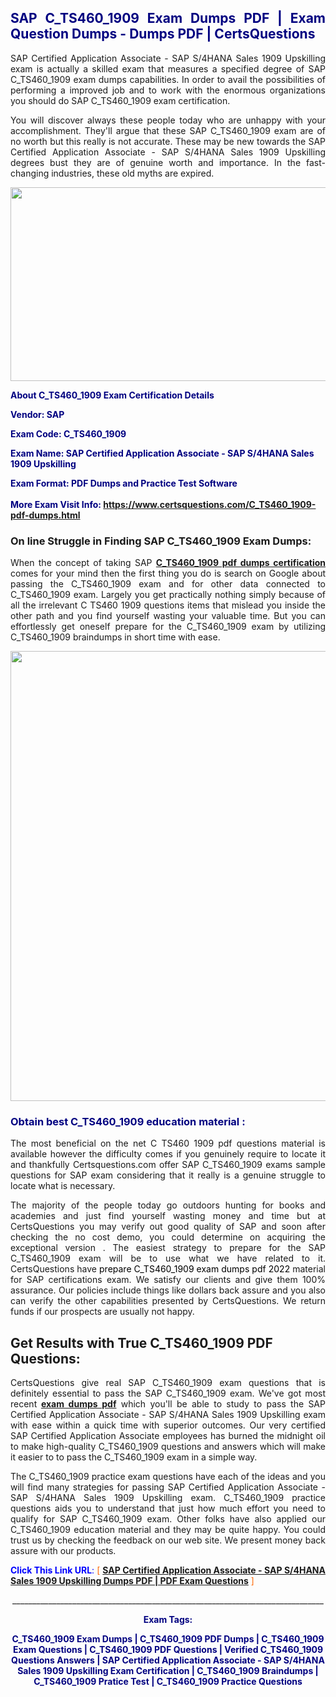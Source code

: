 <h2 style="text-align: justify;"><span style="color: #000080;">SAP C_TS460_1909 Exam Dumps PDF | Exam Question Dumps - Dumps PDF | CertsQuestions</span></h2>
<p style="text-align: justify;">SAP Certified Application Associate - SAP S/4HANA Sales 1909 Upskilling exam is actually a skilled exam that measures a specified degree of SAP  C_TS460_1909 exam dumps capabilities. In order to avail the possibilities of performing a improved job and to work with the enormous organizations you should do SAP C_TS460_1909 exam certification.</p>
<p style="text-align: justify;">You will discover always these people today who are unhappy with your accomplishment. They'll argue that these SAP  C_TS460_1909 exam are of no worth but this really is not accurate. These may be new towards the SAP Certified Application Associate - SAP S/4HANA Sales 1909 Upskilling degrees bust they are of genuine worth and importance. In the fast-changing industries, these old myths are expired.</p>
<p><img style="display: block; margin-left: auto; margin-right: auto;" src="https://i.imgur.com/eaP4ae9.png" width="840" height="310" /></p>
<p><span style="color: #000080;"><strong>About C_TS460_1909 Exam Certification Details</strong></span></p>
<p><span style="color: #000080;"><strong>Vendor: SAP<br /></strong></span></p>
<p><span style="color: #000080;"><strong>Exam Code: C_TS460_1909</strong></span></p>
<p><span style="color: #000080;"><strong>Exam Name: SAP Certified Application Associate - SAP S/4HANA Sales 1909 Upskilling</strong></span></p>
<p><span style="color: #000080;"><strong>Exam Format: PDF Dumps and Practice Test Software<br /><br />More Exam Visit Info: <span style="color: #ff6600;"><a href="https://www.certsquestions.com/C_TS460_1909-pdf-dumps.html">https://www.certsquestions.com/C_TS460_1909-pdf-dumps.html</a></span></strong></span></p>
<h3>On line Struggle in Finding SAP C_TS460_1909 Exam Dumps:</h3>
<p style="text-align: justify;">When the concept of taking SAP <a href="https://www.certsquestions.com/C_TS460_1909-pdf-dumps.html"><strong> C_TS460_1909 pdf dumps certification</strong></a> comes for your mind then the first thing you do is search on Google about passing the C_TS460_1909 exam and for other data connected to C_TS460_1909 exam. Largely you get practically nothing simply because of all the irrelevant C TS460 1909 questions items that mislead you inside the other path and you find yourself wasting your valuable time. But you can effortlessly get oneself prepare for the C_TS460_1909 exam by utilizing C_TS460_1909 braindumps in short time with ease.</p>
<p><a href="https://www.certsquestions.com/C_TS460_1909-pdf-dumps.html"><img style="display: block; margin-left: auto; margin-right: auto;" src="https://i.imgur.com/pxhoKQ2.png" width="720" /></a></p>
<h3><span style="color: #000080;">Obtain best  C_TS460_1909 education material :</span></h3>
<p style="text-align: justify;">The most beneficial on the net C TS460 1909 pdf questions material is available however the difficulty comes if you genuinely require to locate it and thankfully Certsquestions.com offer SAP C_TS460_1909 exams sample questions for SAP  exam considering that it really is a genuine struggle to locate what is necessary.</p>
<p style="text-align: justify;">The majority of the people today go outdoors hunting for books and academies and just find yourself wasting money and time but at CertsQuestions you may verify out good quality of SAP  and soon after checking the no cost demo, you could determine on acquiring the exceptional version . The easiest strategy to prepare for the SAP C_TS460_1909 exam will be to use what we have related to it. CertsQuestions have <span style="color: #000000;">prepare C_TS460_1909 exam dumps pdf 2022</span> material for SAP certifications exam. We satisfy our clients and give them 100% assurance. Our policies include things like dollars back assure and you also can verify the other capabilities presented by CertsQuestions. We return funds if our prospects are usually not happy.</p>
<h2>Get Results with True C_TS460_1909 PDF Questions:</h2>
<p style="text-align: justify;">CertsQuestions give real SAP C_TS460_1909 exam questions that is definitely essential to pass the SAP  C_TS460_1909 exam. We've got most recent<strong>&nbsp;<a href="https://www.certsquestions.com/">exam dumps pdf</a></strong>&nbsp;which you'll be able to study to pass the SAP Certified Application Associate - SAP S/4HANA Sales 1909 Upskilling exam with ease within a quick time with superior outcomes. Our very certified SAP Certified Application Associate employees has burned the midnight oil to make high-quality C_TS460_1909 questions and answers which will make it easier to to pass the C_TS460_1909 exam in a simple way.</p>
<p style="text-align: justify;">The C_TS460_1909 practice exam questions have each of the ideas and you will find many strategies for passing SAP Certified Application Associate - SAP S/4HANA Sales 1909 Upskilling exam. C_TS460_1909 practice questions aids you to understand that just how much effort you need to qualify for SAP  C_TS460_1909 exam. Other folks have also applied our C_TS460_1909 education material and they may be quite happy. You could trust us by checking the feedback on our web site. We present money back assure with our products.</p>
<p style="text-align: justify;"><span style="color: #0000ff;"><strong>Click This Link URL</strong>:</span> <span style="color: #ff6600;">[ <strong><a href="https://www.certsquestions.com/sap-certified-application-associate-certification.html">SAP Certified Application Associate - SAP S/4HANA Sales 1909 Upskilling Dumps PDF | PDF Exam Questions</a></strong> ]</span></p>
<p style="text-align: center;">______________________________________________________________________________</p>
<p style="text-align: center;"><span style="color: #000080;"><strong>Exam Tags:</strong></span></p>
<p style="text-align: center;"><span style="color: #000080;"><strong>C_TS460_1909 Exam Dumps | C_TS460_1909 PDF Dumps | C_TS460_1909 Exam Questions | C_TS460_1909 PDF Questions | Verified C_TS460_1909 Questions Answers | SAP Certified Application Associate - SAP S/4HANA Sales 1909 Upskilling Exam Certification | C_TS460_1909 Braindumps | C_TS460_1909 Pratice Test | C_TS460_1909 Practice Questions</strong></span></p>
